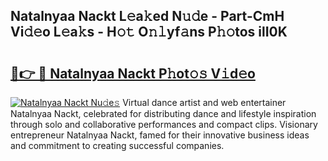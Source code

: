## Natalnyaa Nackt L𝚎a𝚔ed N𝚞𝚍e - Part-CmH Vi𝚍𝚎o L𝚎a𝚔s - H𝚘𝚝 O𝚗𝚕yf𝚊ns P𝚑𝚘tos ilI0K

# <h2><a href="http://kfexmub.oniu.top/?m=Natalnyaa+Nackt">🔗👉 🔴 Natalnyaa Nackt P𝚑ot𝚘𝚜 V𝚒d𝚎o</a></h2>

[![Natalnyaa Nackt Nu𝚍e𝚜](https://i.imgur.com/0qMVB7G.gif)](http://kfexmub.oniu.top/?m=Natalnyaa+Nackt)
Virtual dance artist and web entertainer Natalnyaa Nackt, celebrated for distributing dance and lifestyle inspiration through solo and collaborative performances and compact clips. Visionary entrepreneur Natalnyaa Nackt, famed for their innovative business ideas and commitment to creating successful companies.  
